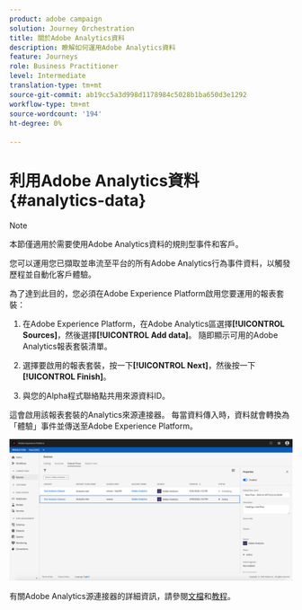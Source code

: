 ```yaml
---
product: adobe campaign
solution: Journey Orchestration
title: 關於Adobe Analytics資料
description: 瞭解如何運用Adobe Analytics資料
feature: Journeys
role: Business Practitioner
level: Intermediate
translation-type: tm+mt
source-git-commit: ab19cc5a3d998d1178984c5028b1ba650d3e1292
workflow-type: tm+mt
source-wordcount: '194'
ht-degree: 0%

---
```



# 利用Adobe Analytics資料{#analytics-data}

>[!NOTE]
>
>本節僅適用於需要使用Adobe Analytics資料的規則型事件和客戶。

您可以運用您已擷取並串流至平台的所有Adobe Analytics行為事件資料，以觸發歷程並自動化客戶體驗。

為了達到此目的，您必須在Adobe Experience Platform啟用您要運用的報表套裝：

1. 在Adobe Experience Platform，在Adobe Analytics區選擇&#x200B;**[!UICONTROL Sources]**，然後選擇&#x200B;**[!UICONTROL Add data]**。 隨即顯示可用的Adobe Analytics報表套裝清單。

1. 選擇要啟用的報表套裝，按一下&#x200B;**[!UICONTROL Next]**，然後按一下&#x200B;**[!UICONTROL Finish]**。

1. 與您的Alpha程式聯絡點共用來源資料ID。

這會啟用該報表套裝的Analytics來源連接器。 每當資料傳入時，資料就會轉換為「體驗」事件並傳送至Adobe Experience Platform。

![](../assets/alpha-event9.png)

有關Adobe Analytics源連接器的詳細資訊，請參閱[文檔](https://docs.adobe.com/help/en/experience-platform/sources/connectors/adobe-applications/analytics.html)和[教程](https://docs.adobe.com/content/help/en/experience-platform/sources/ui-tutorials/create/adobe-applications/analytics.html)。
